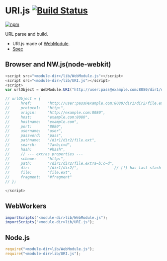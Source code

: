 # URI.js [![Build Status](https://travis-ci.org/uupaa/URI.js.svg)](https://travis-ci.org/uupaa/URI.js)

[![npm](https://nodei.co/npm/uupaa.uri.js.svg?downloads=true&stars=true)](https://nodei.co/npm/uupaa.uri.js/)

URL parse and build.


- URI.js made of [WebModule](https://github.com/uupaa/WebModule).
- [Spec](https://github.com/uupaa/URI.js/wiki/URI)

## Browser and NW.js(node-webkit)

```js
<script src="<module-dir>/lib/WebModule.js"></script>
<script src="<module-dir>/lib/URI.js"></script>
<script>
var urlObject = WebModule.URI("http://user:pass@example.com:8080/dir1/dir2/file.ext?a=b;c=d#hash");

// urlObject = {
//     href:       "http://user:pass@example.com:8080/dir1/dir2/file.ext?a=b;c=d#hash",
//     protocol:   "http:",
//     origin:     "http://example.com:8080",
//     host:       "example.com:8080",
//     hostname:   "example.com",
//     port:       "8080",
//     username:   "user",
//     password:   "pass",
//     pathname:   "/dir1/dir2/file.ext",
//     search:     "?a=b;c=d",
//     hash:       "#hash",
//     // --- extras properties ---
//     scheme:     "http:",
//     path:       "/dir1/dir2/file.ext?a=b;c=d",
//     dir:        "/dir1/dir2/",                // [!] has last slash
//     file:       "file.ext",
//     fragment:   "#fragment"
// };

</script>
```

## WebWorkers

```js
importScripts("<module-dir>lib/WebModule.js");
importScripts("<module-dir>lib/URI.js");

```

## Node.js

```js
require("<module-dir>lib/WebModule.js");
require("<module-dir>lib/URI.js");

```

